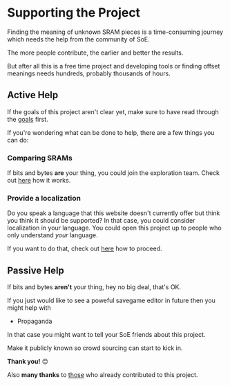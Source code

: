 ﻿# Supporting the Project

Finding the meaning of unknown SRAM pieces is a time-consuming journey which needs the help from the community of SoE.

The more people contribute, the earlier and better the results.

But after all this is a free time project and developing tools or finding offset meanings needs hundreds, probably thousands of hours.

## Active Help
If the goals of this project aren't clear yet, make sure to have read through the <a href=goals>goals</a> first.

If you're wondering what can be done to help, there are a few things you can do:

### Comparing SRAMs

If bits and bytes **are** your thing, you could join the exploration team. Check out <a href=contribute>here</a> how it works.

### Provide a localization

Do you speak a language that this website doesn't currently offer but think you think it should be supported? 
In that case, you could consider localization in your language. You could open this project up to people who only understand *your* language.

If you want to do that, check out <a href=localize>here</a> how to proceed.

## Passive Help
If bits and bytes **aren't** your thing, hey no big deal, that's OK.

If you just would like to see a poweful savegame editor in future then you might help with

* Propaganda

In that case you might want to tell your SoE friends about this project. 

Make it publicly known so crowd sourcing can start to kick in.

**Thank you!** 😊

Also **many thanks** to <a href=contributors>those</a> who already contributed to this project.
